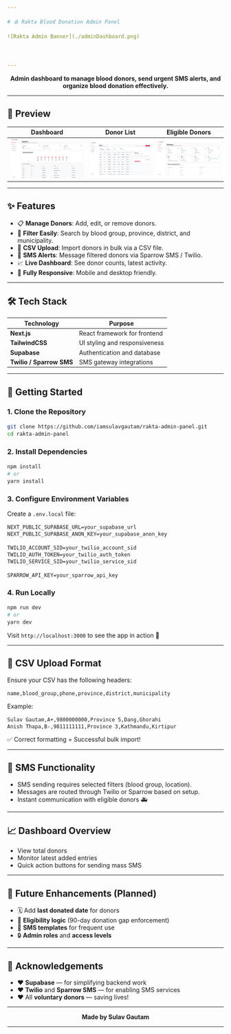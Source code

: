 ```yaml
---

# 🩸 Rakta Blood Donation Admin Panel

![Rakta Admin Banner](./adminDashboard.png)



---
```


<div align="center">
  <strong>Admin dashboard to manage blood donors, send urgent SMS alerts, and organize blood donation effectively.</strong>  
</div>

---

## 📸 Preview

|             Dashboard              |           Donor List           |           Eligible Donors            |
| :--------------------------------: | :----------------------------: | :----------------------------------: |
| ![Dashboard](./adminDashboard.png) | ![Donor List](./donorList.png) | ![Eligible List](./eligibleList.png) |

---

## ✨ Features

- 📋 **Manage Donors**: Add, edit, or remove donors.
- 🔎 **Filter Easily**: Search by blood group, province, district, and municipality.
- 📂 **CSV Upload**: Import donors in bulk via a CSV file.
- 💬 **SMS Alerts**: Message filtered donors via Sparrow SMS / Twilio.
- 📈 **Live Dashboard**: See donor counts, latest activity.
- 📱 **Fully Responsive**: Mobile and desktop friendly.

---

## 🛠️ Tech Stack

| Technology               | Purpose                       |
| ------------------------ | ----------------------------- |
| **Next.js**              | React framework for frontend  |
| **TailwindCSS**          | UI styling and responsiveness |
| **Supabase**             | Authentication and database   |
| **Twilio / Sparrow SMS** | SMS gateway integrations      |

---

## 🚀 Getting Started

### 1. Clone the Repository

```bash
git clone https://github.com/iamsulavgautam/rakta-admin-panel.git
cd rakta-admin-panel
```

### 2. Install Dependencies

```bash
npm install
# or
yarn install
```

### 3. Configure Environment Variables

Create a `.env.local` file:

```env
NEXT_PUBLIC_SUPABASE_URL=your_supabase_url
NEXT_PUBLIC_SUPABASE_ANON_KEY=your_supabase_anon_key

TWILIO_ACCOUNT_SID=your_twilio_account_sid
TWILIO_AUTH_TOKEN=your_twilio_auth_token
TWILIO_SERVICE_SID=your_twilio_service_sid

SPARROW_API_KEY=your_sparrow_api_key
```

### 4. Run Locally

```bash
npm run dev
# or
yarn dev
```

Visit `http://localhost:3000` to see the app in action 🚀

---

## 📜 CSV Upload Format

Ensure your CSV has the following headers:

```csv
name,blood_group,phone,province,district,municipality
```

Example:

```csv
Sulav Gautam,A+,9800000000,Province 5,Dang,Ghorahi
Anish Thapa,B-,9811111111,Province 3,Kathmandu,Kirtipur
```

✅ Correct formatting = Successful bulk import!

---

## 💬 SMS Functionality

- SMS sending requires selected filters (blood group, location).
- Messages are routed through Twilio or Sparrow based on setup.
- Instant communication with eligible donors 🚑

---

## 📈 Dashboard Overview

- View total donors
- Monitor latest added entries
- Quick action buttons for sending mass SMS

---

## 🧠 Future Enhancements (Planned)

- 🗓️ Add **last donated date** for donors
- 🚦 **Eligibility logic** (90-day donation gap enforcement)
- 📄 **SMS templates** for frequent use
- 🔒 **Admin roles** and **access levels**

---

## 🤝 Acknowledgements

- ❤️ **Supabase** — for simplifying backend work
- ❤️ **Twilio** and **Sparrow SMS** — for enabling SMS services
- ❤️ All **voluntary donors** — saving lives!

---

<div align="center">
  <strong>Made by Sulav Gautam</strong>
</div>

---
